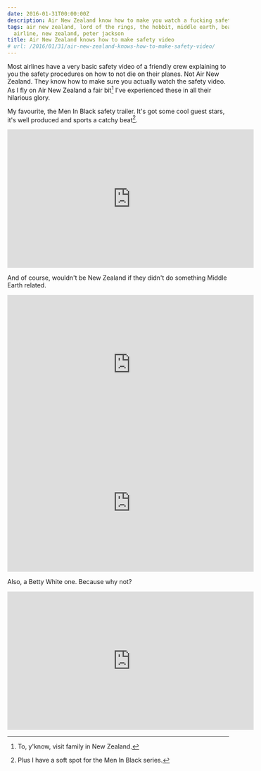 ```yaml
---
date: 2016-01-31T00:00:00Z
description: Air New Zealand know how to make you watch a fucking safety video
tags: air new zealand, lord of the rings, the hobbit, middle earth, bear grylls, airplanes,
  airline, new zealand, peter jackson
title: Air New Zealand knows how to make safety video
# url: /2016/01/31/air-new-zealand-knows-how-to-make-safety-video/
---
```


Most airlines have a very basic safety video of a friendly crew explaining to you the safety procedures on how to not die on their planes. Not Air New Zealand. They know how to make sure you actually watch the safety video. As I fly on Air New Zealand a fair bit[^1] I've experienced these in all their hilarious glory. 

My favourite, the Men In Black safety trailer. It's got some cool guest  stars, it's well produced and sports a catchy beat[^2].

<div class="video">

<iframe width="560" height="315" src="https://www.youtube.com/embed/ji65WI5QLZI" frameborder="0" allowfullscreen></iframe>

</div>

And of course, wouldn't be New Zealand if they didn't do something Middle Earth related.

<div class="video">

<iframe width="560" height="315" src="https://www.youtube.com/embed/qOw44VFNk8Y" frameborder="0" allowfullscreen></iframe>

</div>

<div class="video">

<iframe width="560" height="315" src="https://www.youtube.com/embed/cBlRbrB_Gnc" frameborder="0" allowfullscreen></iframe>

</div>

Also, a Betty White one. Because why not?

<div class="video">

<iframe width="560" height="315" src="https://www.youtube.com/embed/O-5gjkh4r3g" frameborder="0" allowfullscreen></iframe>

</div>

[^1]: To, y'know, visit family in New Zealand.
[^2]: Plus I have a soft spot for the Men In Black series.